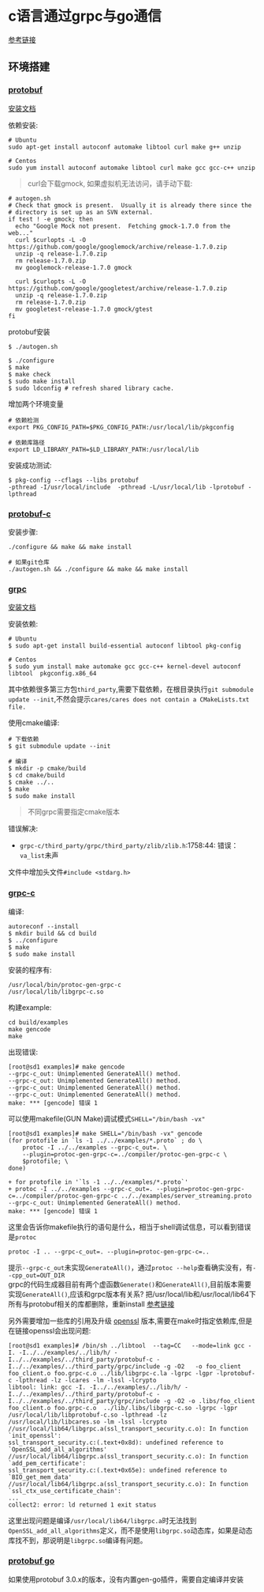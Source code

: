 # c语言通过grpc与go通信  
[参考链接](https://github.com/ymm135/grpc-c)  

## 环境搭建  
### [protobuf](https://github.com/protocolbuffers/protobuf)    
[安装文档](https://github.com/protocolbuffers/protobuf/blob/bba446bbf2ac7b0b9923d4eb07d5acd0665a8cf0/src/README.md)  

依赖安装:  
```shell
# Ubuntu
sudo apt-get install autoconf automake libtool curl make g++ unzip

# Centos
sudo yum install autoconf automake libtool curl make gcc gcc-c++ unzip
```

> curl会下载gmock, 如果虚拟机无法访问，请手动下载:  
```
# autogen.sh
# Check that gmock is present.  Usually it is already there since the
# directory is set up as an SVN external.
if test ! -e gmock; then
  echo "Google Mock not present.  Fetching gmock-1.7.0 from the web..."
  curl $curlopts -L -O https://github.com/google/googlemock/archive/release-1.7.0.zip
  unzip -q release-1.7.0.zip
  rm release-1.7.0.zip
  mv googlemock-release-1.7.0 gmock

  curl $curlopts -L -O https://github.com/google/googletest/archive/release-1.7.0.zip
  unzip -q release-1.7.0.zip
  rm release-1.7.0.zip
  mv googletest-release-1.7.0 gmock/gtest
fi
```

protobuf安装
```shell
$ ./autogen.sh

$ ./configure
$ make
$ make check
$ sudo make install
$ sudo ldconfig # refresh shared library cache.
```

增加两个环境变量  
```
# 依赖检测
export PKG_CONFIG_PATH=$PKG_CONFIG_PATH:/usr/local/lib/pkgconfig

# 依赖库路径
export LD_LIBRARY_PATH=$LD_LIBRARY_PATH:/usr/local/lib
```

安装成功测试:  
```shell
$ pkg-config --cflags --libs protobuf
-pthread -I/usr/local/include  -pthread -L/usr/local/lib -lprotobuf -lpthread
```

### [protobuf-c](https://github.com/protobuf-c/protobuf-c)  

安装步骤:  
```
./configure && make && make install

# 如果git仓库
./autogen.sh && ./configure && make && make install
```

### [grpc](https://github.com/grpc/grpc)  
[安装文档](https://github.com/grpc/grpc/tree/master/src/cpp)  

安装依赖:  
```shell
# Ubuntu  
$ sudo apt-get install build-essential autoconf libtool pkg-config

# Centos
$ sudo yum install make automake gcc gcc-c++ kernel-devel autoconf libtool  pkgconfig.x86_64 
```

其中依赖很多第三方包`third_party`,需要下载依赖，在根目录执行`git submodule update --init`,不然会提示`cares/cares does not contain a CMakeLists.txt file.`  


使用cmake编译:  
```shell
# 下载依赖  
$ git submodule update --init

# 编译  
$ mkdir -p cmake/build
$ cd cmake/build
$ cmake ../..
$ make
$ sudo make install 
```

> 不同grpc需要指定cmake版本  

错误解决:  
- `grpc-c/third_party/grpc/third_party/zlib/zlib.h`:1758:44: 错误：`va_list`未声  

文件中增加头文件`#include <stdarg.h>`  


### [grpc-c](https://github.com/Juniper/grpc-c)   

编译:  
```shell
autoreconf --install
$ mkdir build && cd build
$ ../configure
$ make
$ sudo make install
```

安装的程序有:  
```shell
/usr/local/bin/protoc-gen-grpc-c
/usr/local/lib/libgrpc-c.so
```

构建example:  
```shell
cd build/examples
make gencode
make
```

出现错误:
```shell
[root@sd1 examples]# make gencode
--grpc-c_out: Unimplemented GenerateAll() method.
--grpc-c_out: Unimplemented GenerateAll() method.
--grpc-c_out: Unimplemented GenerateAll() method.
--grpc-c_out: Unimplemented GenerateAll() method.
make: *** [gencode] 错误 1
```

可以使用makefile(GUN Make)调试模式`SHELL="/bin/bash -vx"`  
```shell
[root@sd1 examples]# make SHELL="/bin/bash -vx" gencode 
(for protofile in `ls -1 ../../examples/*.proto` ; do \
    protoc -I ../../examples --grpc-c_out=. \
    --plugin=protoc-gen-grpc-c=../compiler/protoc-gen-grpc-c \
    $protofile; \
done)

+ for protofile in '`ls -1 ../../examples/*.proto`'
+ protoc -I ../../examples --grpc-c_out=. --plugin=protoc-gen-grpc-c=../compiler/protoc-gen-grpc-c ../../examples/server_streaming.proto
--grpc-c_out: Unimplemented GenerateAll() method.
make: *** [gencode] 错误 1
```

这里会告诉你makefile执行的语句是什么，相当于shell调试信息，可以看到错误是`protoc`  
```shell
protoc -I .. --grpc-c_out=. --plugin=protoc-gen-grpc-c=.. 
```

提示`--grpc-c_out`未实现`GenerateAll()`，通过`protoc --help`查看确实没有，有`--cpp_out=OUT_DIR`   
grpc的代码生成器目前有两个虚函数`Generate()`和`GenerateAll()`,目前版本需要实现`GenerateAll()`,应该和grpc版本有关系? 把/usr/local/lib和/usr/local/lib64下所有与protobuf相关的库都删除，重新install [参考链接](https://github.com/grpc/grpc/issues/10941)  

另外需要增加一些库的引用及升级 [openssl](https://github.com/openssl/openssl) 版本,需要在make时指定依赖库,但是在链接openssl会出现问题:    

```shell
[root@sd1 examples]# /bin/sh ../libtool  --tag=CC   --mode=link gcc -I. -I../../examples/../lib/h/ -I../../examples/../third_party/protobuf-c -I../../examples/../third_party/grpc/include -g -O2   -o foo_client foo_client.o foo.grpc-c.o ../lib/libgrpc-c.la -lgrpc -lgpr -lprotobuf-c -lpthread -lz -lcares -lm -lssl -lcrypto 
libtool: link: gcc -I. -I../../examples/../lib/h/ -I../../examples/../third_party/protobuf-c -I../../examples/../third_party/grpc/include -g -O2 -o .libs/foo_client foo_client.o foo.grpc-c.o  ../lib/.libs/libgrpc-c.so -lgrpc -lgpr /usr/local/lib/libprotobuf-c.so -lpthread -lz /usr/local/lib/libcares.so -lm -lssl -lcrypto
//usr/local/lib64/libgrpc.a(ssl_transport_security.c.o): In function `init_openssl':
ssl_transport_security.c:(.text+0x8d): undefined reference to `OpenSSL_add_all_algorithms'
//usr/local/lib64/libgrpc.a(ssl_transport_security.c.o): In function `add_pem_certificate':
ssl_transport_security.c:(.text+0x65e): undefined reference to `BIO_get_mem_data'
//usr/local/lib64/libgrpc.a(ssl_transport_security.c.o): In function `ssl_ctx_use_certificate_chain':
...
collect2: error: ld returned 1 exit status
```

这里出现问题是编译`/usr/local/lib64/libgrpc.a`时无法找到`OpenSSL_add_all_algorithms`定义，而不是使用`libgrpc.so`动态库，如果是动态库找不到，那说明是`libgrpc.so`编译有问题。  


### [protobuf go](https://github.com/golang/protobuf) 
如果使用protobuf 3.0.x的版本，没有内置gen-go插件，需要自定编译并安装  













